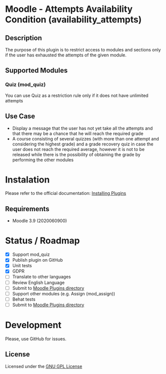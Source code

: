 # Moodle - Attempts Availability Condition (availability_attempts)
## Description
The purpose of this plugin is to restrict access to modules and sections only if the user has exhausted the attempts of the given module.
## Supported Modules
### Quiz (mod_quiz)
You can use Quiz as a restriction rule only if it does not have unlimited attempts
## Use Case
 - Display a message that the user has not yet take all the attempts and that there may be a chance that he will reach the required grade
 - A course consisting of several quizzes (with more than one attempt and considering the highest grade) and a grade recovery quiz in case the user does not reach the required average, however it is not to be released while there is the possibility of obtaining the grade by performing the other modules
# Instalation
Please refer to the official documentation: [Installing Plugins](https://docs.moodle.org/en/Installing_plugins)
## Requirements
 - Moodle 3.9 (2020060900)
# Status / Roadmap
- [X] Support mod_quiz
- [X] Publish plugin on GitHub
- [X] Unit tests
- [X] GDPR
- [ ] Translate to other languages
- [ ] Review English Language
- [ ] Submit to [Moodle Plugins directory](https://moodle.org/plugins/)
- [ ] Support other modules (e.g. Assign (mod_assign))
- [ ] Behat tests
- [ ] Submit to [Moodle Plugins directory](https://moodle.org/plugins/)
# Development
Please, use GitHub for issues.
## License
Licensed under the [GNU GPL License](http://www.gnu.org/copyleft/gpl.html)